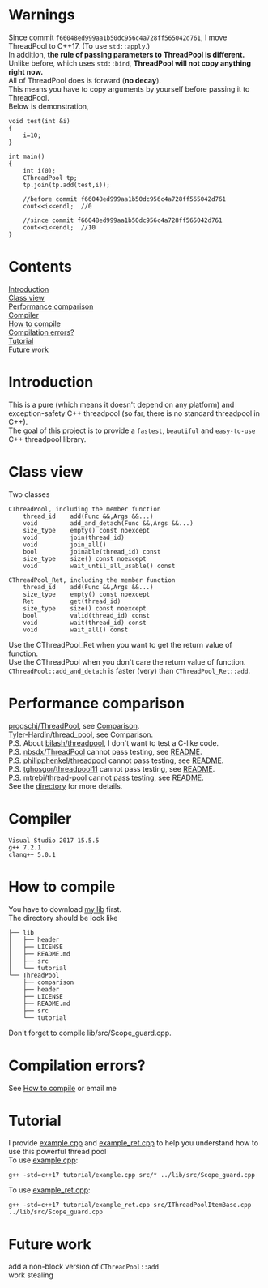 # Warnings
Since commit `f66048ed999aa1b50dc956c4a728ff565042d761`, I move ThreadPool to C++17. (To use `std::apply`.)<br>
In addition, **the rule of passing parameters to ThreadPool is different.**<br>
Unlike before, which uses `std::bind`, **ThreadPool will not copy anything right now.**<br>
All of ThreadPool does is forward (**no decay**).<br>
This means you have to copy arguments by yourself before passing it to ThreadPool.<br>
Below is demonstration,

	void test(int &i)
	{
		i=10;
	}

	int main()
	{
		int i(0);
		CThreadPool tp;
		tp.join(tp.add(test,i));

		//before commit f66048ed999aa1b50dc956c4a728ff565042d761
		cout<<i<<endl;	//0

		//since commit f66048ed999aa1b50dc956c4a728ff565042d761
		cout<<i<<endl;	//10
	}
# Contents
[Introduction](https://github.com/Fdhvdu/ThreadPool/blob/master/README.md#introduction)<br>
[Class view](https://github.com/Fdhvdu/ThreadPool/blob/master/README.md#class-view)<br>
[Performance comparison](https://github.com/Fdhvdu/ThreadPool/blob/master/README.md#performance-comparison)<br>
[Compiler](https://github.com/Fdhvdu/ThreadPool/blob/master/README.md#compiler)<br>
[How to compile](https://github.com/Fdhvdu/ThreadPool/blob/master/README.md#how-to-compile)<br>
[Compilation errors?](https://github.com/Fdhvdu/ThreadPool/blob/master/README.md#compilation-errors)<br>
[Tutorial](https://github.com/Fdhvdu/ThreadPool/blob/master/README.md#tutorial)<br>
[Future work](https://github.com/Fdhvdu/ThreadPool/blob/master/README.md#future-work)
# Introduction
This is a pure (which means it doesn't depend on any platform) and exception-safety C++ threadpool (so far, there is no standard threadpool in C++).<br>
The goal of this project is to provide a `fastest`, `beautiful` and `easy-to-use` C++ threadpool library.
# Class view
Two classes

	CThreadPool, including the member function
		thread_id    add(Func &&,Args &&...)
		void         add_and_detach(Func &&,Args &&...)
		size_type    empty() const noexcept
		void         join(thread_id)
		void         join_all()
		bool         joinable(thread_id) const
		size_type    size() const noexcept
		void         wait_until_all_usable() const
		
	CThreadPool_Ret, including the member function
		thread_id    add(Func &&,Args &&...)
		size_type    empty() const noexcept
		Ret          get(thread_id)
		size_type    size() const noexcept
		bool         valid(thread_id) const
		void         wait(thread_id) const
		void         wait_all() const
Use the CThreadPool_Ret when you want to get the return value of function.<br>
Use the CThreadPool when you don't care the return value of function.<br>
`CThreadPool::add_and_detach` is faster (very) than `CThreadPool_Ret::add`.
# Performance comparison
[progschj/ThreadPool](https://github.com/progschj/ThreadPool), see [Comparison](comparison/README.md#result).<br>
[Tyler-Hardin/thread_pool](https://github.com/Tyler-Hardin/thread_pool), see [Comparison](comparison/README.md#result).<br>
P.S. About [bilash/threadpool](https://github.com/bilash/threadpool), I don't want to test a C-like code.<br>
P.S. [nbsdx/ThreadPool](https://github.com/nbsdx/ThreadPool) cannot pass testing, see [README](comparison/nbsdx/README.md#warning).<br>
P.S. [philipphenkel/threadpool](https://github.com/philipphenkel/threadpool) cannot pass testing, see [README](comparison/philipphenkel/README.md#warning).<br>
P.S. [tghosgor/threadpool11](https://github.com/tghosgor/threadpool11) cannot pass testing, see [README](comparison/tghosgor/README.md#warning).<br>
P.S. [mtrebi/thread-pool](https://github.com/mtrebi/thread-pool) cannot pass testing, see [README](comparison/mtrebi/README.md#warning).<br>
See the [directory](comparison/) for more details.
# Compiler
	Visual Studio 2017 15.5.5
	g++ 7.2.1
	clang++ 5.0.1
# How to compile
You have to download [my lib](https://github.com/Fdhvdu/lib) first.<br>
The directory should be look like

	├── lib
	│   ├── header
	│   ├── LICENSE
	│   ├── README.md
	│   ├── src
	│   └── tutorial
	└── ThreadPool
	    ├── comparison
	    ├── header
	    ├── LICENSE
	    ├── README.md
	    ├── src
	    └── tutorial
Don't forget to compile lib/src/Scope_guard.cpp.
# Compilation errors?
See [How to compile](https://github.com/Fdhvdu/ThreadPool/blob/master/README.md#how-to-compile) or email me
# Tutorial
I provide [example.cpp](tutorial/example.cpp) and [example_ret.cpp](tutorial/example_ret.cpp) to help you understand how to use this powerful thread pool<br>
To use [example.cpp](tutorial/example.cpp):<br>

	g++ -std=c++17 tutorial/example.cpp src/* ../lib/src/Scope_guard.cpp
To use [example_ret.cpp](tutorial/example_ret.cpp):<br>

	g++ -std=c++17 tutorial/example_ret.cpp src/IThreadPoolItemBase.cpp ../lib/src/Scope_guard.cpp
# Future work
add a non-block version of `CThreadPool::add`<br>
work stealing